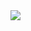 


<img src="https://iconicfox.com.au/wp-content/uploads/2018/05/iconic-fox-atchetypes-hero-1.jpg">

